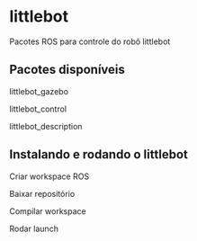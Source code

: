 # littlebot
Pacotes ROS para controle do robô littlebot

## Pacotes disponíveis
littlebot_gazebo

littlebot_control

littlebot_description

## Instalando e rodando o littlebot

Criar workspace ROS

Baixar repositório

Compilar workspace

Rodar launch
